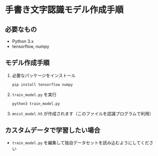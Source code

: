 # 手書き文字認識モデル作成手順

## 必要なもの
- Python 3.x
- tensorflow, numpy

## モデル作成手順
1. 必要なパッケージをインストール
   ```sh
   pip install tensorflow numpy
   ```
2. `train_model.py` を実行
   ```sh
   python3 train_model.py
   ```
3. `mnist_model.h5` が作成されます（このファイルを認識プログラムで利用）

## カスタムデータで学習したい場合
- `train_model.py` を編集して独自データセットを読み込むようにしてください
